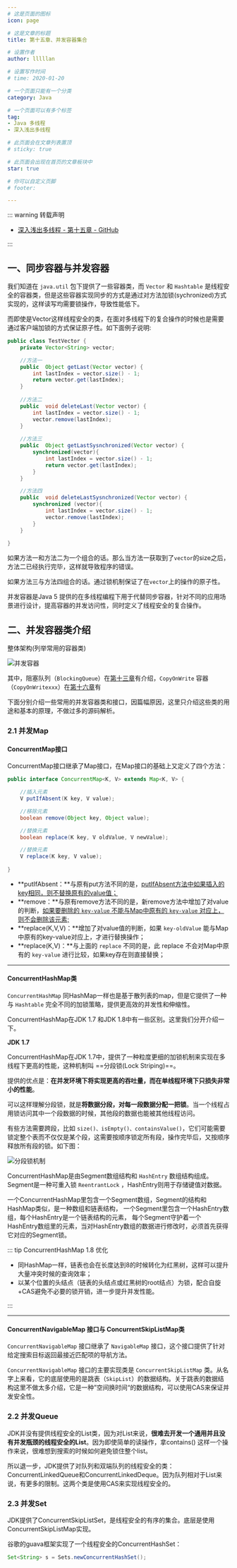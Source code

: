 ```yaml
---
# 这是页面的图标
icon: page

# 这是文章的标题
title: 第十五章、并发容器集合

# 设置作者
author: lllllan

# 设置写作时间
# time: 2020-01-20

# 一个页面只能有一个分类
category: Java

# 一个页面可以有多个标签
tag:
- Java 多线程
- 深入浅出多线程

# 此页面会在文章列表置顶
# sticky: true

# 此页面会出现在首页的文章板块中
star: true

# 你可以自定义页脚
# footer: 

---
```




::: warning 转载声明

- [深入浅出多线程 - 第十五章 - GitHub](https://github.com/RedSpider1/concurrent/tree/develop/article/03/15.md)

:::





## 一、同步容器与并发容器

我们知道在 `java.util` 包下提供了一些容器类，而 `Vector` 和 `Hashtable` 是线程安全的容器类，但是这些容器实现同步的方式是通过对方法加锁(sychronized)方式实现的，这样读写均需要锁操作，导致性能低下。



而即使是Vector这样线程安全的类，在面对多线程下的复合操作的时候也是需要通过客户端加锁的方式保证原子性。如下面例子说明:

```java
public class TestVector {
	private Vector<String> vector;

	//方法一
	public  Object getLast(Vector vector) {
	    int lastIndex = vector.size() - 1;
	    return vector.get(lastIndex);
	}
	
	//方法二
	public  void deleteLast(Vector vector) {
	    int lastIndex = vector.size() - 1;
	    vector.remove(lastIndex);
	}
	
	//方法三
	public  Object getLastSysnchronized(Vector vector) {
		synchronized(vector){
			int lastIndex = vector.size() - 1;
			return vector.get(lastIndex);
		}
	}

	//方法四
	public  void deleteLastSysnchronized(Vector vector) {
		synchronized (vector){
			int lastIndex = vector.size() - 1;
			vector.remove(lastIndex);
		}
	}
	
}
```
如果方法一和方法二为一个组合的话。那么当方法一获取到了`vector`的size之后，方法二已经执行完毕，这样就导致程序的错误。

如果方法三与方法四组合的话。通过锁机制保证了在`vector`上的操作的原子性。

并发容器是Java 5 提供的在多线程编程下用于代替同步容器，针对不同的应用场景进行设计，提高容器的并发访问性，同时定义了线程安全的复合操作。



## 二、并发容器类介绍

整体架构(列举常用的容器类)



![并发容器](README.assets/并发容器-16476160116323.png)



其中，阻塞队列（`BlockingQueue`）在[第十三章](../13/)有介绍，`CopyOnWrite` 容器（`CopyOnWritexxx`）在[第十六章](../16/)有



下面分别介绍一些常用的并发容器类和接口，因篇幅原因，这里只介绍这些类的用途和基本的原理，不做过多的源码解析。



### 2.1 并发Map



#### ConcurrentMap接口

ConcurrentMap接口继承了Map接口，在Map接口的基础上又定义了四个方法：

```java
public interface ConcurrentMap<K, V> extends Map<K, V> {

    //插入元素
    V putIfAbsent(K key, V value);

    //移除元素
    boolean remove(Object key, Object value);

    //替换元素
    boolean replace(K key, V oldValue, V newValue);

    //替换元素
    V replace(K key, V value);
    
}
```

- **putIfAbsent：**与原有put方法不同的是，<u>putIfAbsent方法中如果插入的key相同，则不替换原有的value值；</u>
- **remove：**与原有remove方法不同的是，新remove方法中增加了对value的判断，<u>如果要删除的 `key-value` 不能与Map中原有的 `key-value` 对应上，则不会删除该元素;</u>
- **replace(K,V,V)：**增加了对value值的判断，如果 `key-oldValue` 能与Map中原有的key-value对应上，才进行替换操作；
- **replace(K,V)：**与上面的 `replace` 不同的是，此 replace 不会对Map中原有的 `key-value` 进行比较，如果key存在则直接替换；

---



#### ConcurrentHashMap类

`ConcurrentHashMap` 同HashMap一样也是基于散列表的map，但是它提供了一种与 `Hashtable` 完全不同的加锁策略，提供更高效的并发性和伸缩性。

ConcurrentHashMap在JDK 1.7 和JDK 1.8中有一些区别。这里我们分开介绍一下。

**JDK 1.7**

ConcurrentHashMap在JDK 1.7中，提供了一种粒度更细的加锁机制来实现在多线程下更高的性能，这种机制叫 ==分段锁(Lock Striping)==。

提供的优点是：**在并发环境下将实现更高的吞吐量，而在单线程环境下只损失非常小的性能**。

可以这样理解分段锁，就是**将数据分段，对每一段数据分配一把锁**。当一个线程占用锁访问其中一个段数据的时候，其他段的数据也能被其他线程访问。

有些方法需要跨段，比如 `size()、isEmpty()、containsValue()`，它们可能需要锁定整个表而不仅仅是某个段，这需要按顺序锁定所有段，操作完毕后，又按顺序释放所有段的锁。如下图：

![分段锁机制](README.assets/分段锁机制-16476152209892.png)



ConcurrentHashMap是由Segment数组结构和 `HashEntry` 数组结构组成。Segment是一种可重入锁 `ReentrantLock` ，HashEntry则用于存储键值对数据。

一个ConcurrentHashMap里包含一个Segment数组，Segment的结构和HashMap类似，是一种数组和链表结构， 一个Segment里包含一个HashEntry数组，每个HashEntry是一个链表结构的元素， 每个Segment守护着一个HashEntry数组里的元素，当对HashEntry数组的数据进行修改时，必须首先获得它对应的Segment锁。



::: tip ConcurrentHashMap 1.8 优化

- 同HashMap一样，链表也会在长度达到8的时候转化为红黑树，这样可以提升大量冲突时候的查询效率；
- 以某个位置的头结点（链表的头结点或红黑树的root结点）为锁，配合自旋+CAS避免不必要的锁开销，进一步提升并发性能。

:::

---



#### ConcurrentNavigableMap 接口与 ConcurrentSkipListMap类

`ConcurrentNavigableMap` 接口继承了 `NavigableMap` 接口，这个接口提供了针对给定搜索目标返回最接近匹配项的导航方法。

`ConcurrentNavigableMap` 接口的主要实现类是 `ConcurrentSkipListMap` 类。从名字上来看，它的底层使用的是跳表（`SkipList`）的数据结构。关于跳表的数据结构这里不做太多介绍，它是一种”空间换时间“的数据结构，可以使用CAS来保证并发安全性。





### 2.2 并发Queue

JDK并没有提供线程安全的List类，因为对List来说，**很难去开发一个通用并且没有并发瓶颈的线程安全的List**。因为即使简单的读操作，拿contains() 这样一个操作来说，很难想到搜索的时候如何避免锁住整个list。

所以退一步，JDK提供了对队列和双端队列的线程安全的类：ConcurrentLinkedQueue和ConcurrentLinkedDeque。因为队列相对于List来说，有更多的限制。这两个类是使用CAS来实现线程安全的。



### 2.3 并发Set

JDK提供了ConcurrentSkipListSet，是线程安全的有序的集合。底层是使用ConcurrentSkipListMap实现。

谷歌的guava框架实现了一个线程安全的ConcurrentHashSet：

```java
Set<String> s = Sets.newConcurrentHashSet();
```


